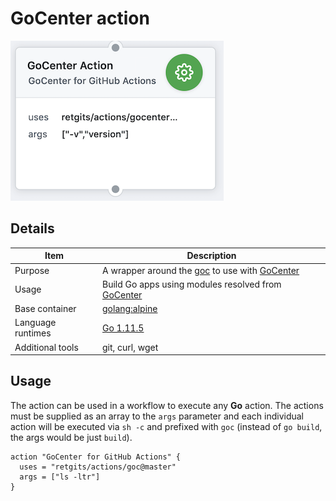 # GoCenter action

![action](./gocenter.png)

## Details

| Item              | Description                                                                                                       |
|-------------------|-------------------------------------------------------------------------------------------------------------------|
| Purpose           | A wrapper around the [goc](https://github.com/jfrog/goc) to use with [GoCenter](https://gocenter.jfrog.com/stats) |
| Usage             | Build Go apps using modules resolved from [GoCenter](https://gocenter.jfrog.com/stats)                            |
| Base container    | [golang:alpine](https://hub.docker.com/_/golang?tab=description)                                                  |
| Language runtimes | [Go 1.11.5](https://golang.org/doc/go1.11)                                                                        |
| Additional tools  | git, curl, wget                                                                                                   |

## Usage

The action can be used in a workflow to execute any **Go** action. The actions must be supplied as an array to the `args` parameter and each individual action will be executed via `sh -c` and prefixed with `goc` (instead of `go build`, the args would be just `build`).

```hcl
action "GoCenter for GitHub Actions" {
  uses = "retgits/actions/goc@master"
  args = ["ls -ltr"]
}
```